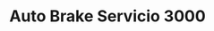 ---
title: "Auto Brake Servicio 3000"
url: /caracas/auto-brake-servicio-3000/
shop: Autowerkstatt
---